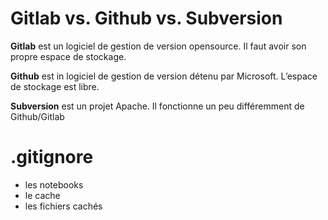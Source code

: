 # Gitlab vs. Github vs. Subversion

**Gitlab** est un logiciel de gestion de version opensource. Il faut avoir son propre espace de stockage.

**Github** est in logiciel de gestion de version détenu par Microsoft. L’espace de stockage est libre.

**Subversion** est un projet Apache. Il fonctionne un peu différemment de Github/Gitlab

# .gitignore

- les notebooks
- le cache
- les fichiers cachés